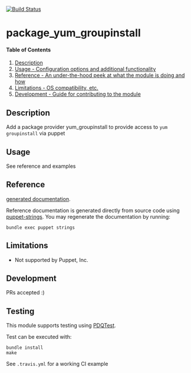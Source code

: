 [![Build Status](https://travis-ci.org/GeoffWilliams/puppet-package_yum_groupinstall.svg?branch=master)](https://travis-ci.org/GeoffWilliams/puppet-package_yum_groupinstall)
# package_yum_groupinstall

#### Table of Contents

1. [Description](#description)
1. [Usage - Configuration options and additional functionality](#usage)
1. [Reference - An under-the-hood peek at what the module is doing and how](#reference)
1. [Limitations - OS compatibility, etc.](#limitations)
1. [Development - Guide for contributing to the module](#development)

## Description

Add a package provider yum_groupinstall to provide access to `yum groupinstall` via puppet

## Usage
See reference and examples

## Reference
[generated documentation](https://rawgit.com/GeoffWilliams/puppet-package_yum_groupinstall/master/doc/index.html).

Reference documentation is generated directly from source code using [puppet-strings](https://github.com/puppetlabs/puppet-strings).  You may regenerate the documentation by running:

```shell
bundle exec puppet strings
```

## Limitations
* Not supported by Puppet, Inc.

## Development

PRs accepted :)

## Testing
This module supports testing using [PDQTest](https://github.com/declarativesystems/pdqtest).


Test can be executed with:

```
bundle install
make
```

See `.travis.yml` for a working CI example

